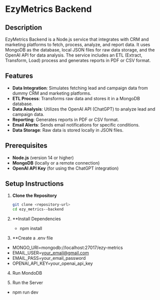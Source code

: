 # EzyMetrics Backend

## Description
EzyMetrics Backend is a Node.js service that integrates with CRM and marketing platforms to fetch, process, analyze, and report data. It uses MongoDB as the database, local JSON files for raw data storage, and the OpenAI API for data analysis. The service includes an ETL (Extract, Transform, Load) process and generates reports in PDF or CSV format.

## Features
- **Data Integration**: Simulates fetching lead and campaign data from dummy CRM and marketing platforms.
- **ETL Process**: Transforms raw data and stores it in a MongoDB database.
- **Data Analysis**: Utilizes the OpenAI API (ChatGPT) to analyze lead and campaign data.
- **Reporting**: Generates reports in PDF or CSV format.
- **Email Alerts**: Sends email notifications for specific conditions.
- **Data Storage**: Raw data is stored locally in JSON files.

## Prerequisites
- **Node.js** (version 14 or higher)
- **MongoDB** (locally or a remote connection)
- **OpenAI API Key** (for using the ChatGPT integration)

## Setup Instructions

1. **Clone the Repository**
   ```bash
   git clone <repository-url>
   cd ezy_metrics--backend
2. **Install Dependencies
   - npm install

3. **Create a .env file

   
  - MONGO_URI=mongodb://localhost:27017/ezy-metrics
  - EMAIL_USER=your_email@gmail.com
  - EMAIL_PASS=your_email_password
  - OPENAI_API_KEY=your_openai_api_key

4. Run MondoDB

5. Run the Server
  - npm run dev
